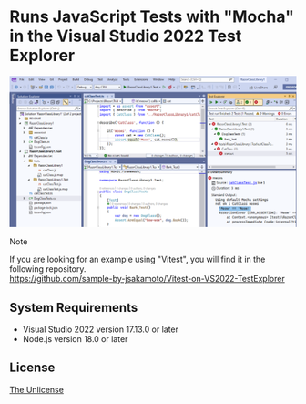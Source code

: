 # Runs JavaScript Tests with "Mocha" in the Visual Studio 2022 Test Explorer

![fig.1](.assets/fig001.png)

> [!NOTE]  
> If you are looking for an example using "Vitest", you will find it in the following repository.  
> https://github.com/sample-by-jsakamoto/Vitest-on-VS2022-TestExplorer

## System Requirements

- Visual Studio 2022 version 17.13.0 or later
- Node.js version 18.0 or later

## License

[The Unlicense](LICENSE)
